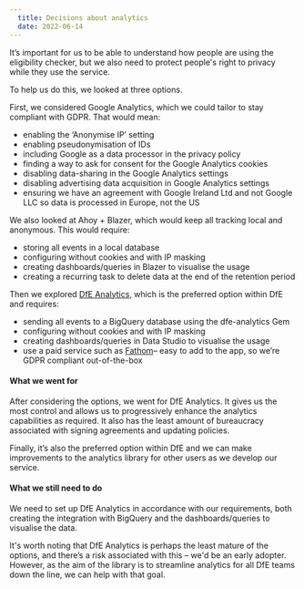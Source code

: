 ```yaml
---
  title: Decisions about analytics
  date: 2022-06-14
---
```


It’s important for us to be able to understand how people are using the eligibility checker, but we also need to protect people's right to privacy while they use the service.

To help us do this, we looked at three options.

First, we considered Google Analytics, which we could tailor to stay compliant with GDPR. That would mean:
- enabling the ‘Anonymise IP’ setting
- enabling pseudonymisation of IDs
- including Google as a data processor in the privacy policy
- finding a way to ask for consent for the Google Analytics cookies
- disabling data-sharing in the Google Analytics settings
- disabling advertising data acquisition in Google Analytics settings
- ensuring we have an agreement with Google Ireland Ltd and not Google LLC so data is processed in Europe, not the US

We also looked at Ahoy + Blazer, which would keep all tracking local and anonymous. This would require:
- storing all events in a local database
- configuring without cookies and with IP masking
- creating dashboards/queries in Blazer to visualise the usage
- creating a recurring task to delete data at the end of the retention period

Then we explored [DfE Analytics](https://github.com/DFE-Digital/dfe-analytics), which is the preferred option within DfE and requires:
- sending all events to a BigQuery database using the dfe-analytics Gem
- configuring without cookies and with IP masking
- creating dashboards/queries in Data Studio to visualise the usage
- use a paid service such as [Fathom](https://usefathom.com/)– easy to add to the app, so we’re GDPR compliant out-of-the-box


#### What we went for

After considering the options, we went for DfE Analytics. It gives us the most control and allows us to progressively enhance the analytics capabilities as required. It also has the least amount of bureaucracy associated with signing agreements and updating policies.

Finally, it’s also the preferred option within DfE and we can make improvements to the analytics library for other users as we develop our service.


#### What we still need to do

We need to set up DfE Analytics in accordance with our requirements, both creating the integration with BigQuery and the dashboards/queries to visualise the data.

It's worth noting that DfE Analytics is perhaps the least mature of the options, and there’s a risk associated with this – we'd be an early adopter. However, as the aim of the library is to streamline analytics for all DfE teams down the line, we can help with that goal.
